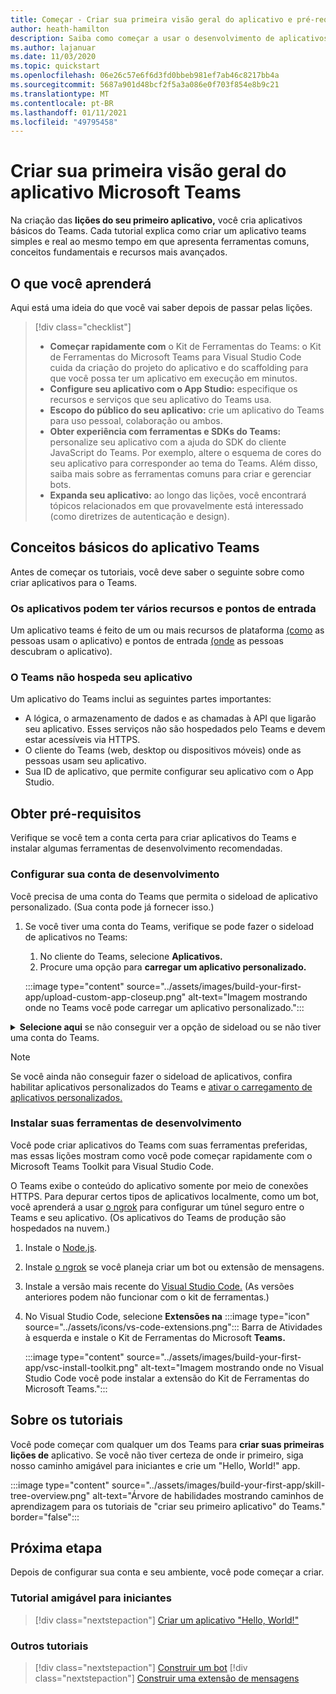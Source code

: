 ```yaml
---
title: Começar - Criar sua primeira visão geral do aplicativo e pré-requisitos
author: heath-hamilton
description: Saiba como começar a usar o desenvolvimento de aplicativos do Microsoft Teams e configurar seu ambiente.
ms.author: lajanuar
ms.date: 11/03/2020
ms.topic: quickstart
ms.openlocfilehash: 06e26c57e6f6d3fd0bbeb981ef7ab46c8217bb4a
ms.sourcegitcommit: 5687a901d48bcf2f5a3a086e0f703f854e8b9c21
ms.translationtype: MT
ms.contentlocale: pt-BR
ms.lasthandoff: 01/11/2021
ms.locfileid: "49795458"
---
```

# <a name="build-your-first-microsoft-teams-app-overview"></a>Criar sua primeira visão geral do aplicativo Microsoft Teams

Na criação das **lições do seu primeiro aplicativo,** você cria aplicativos básicos do Teams. Cada tutorial explica como criar um aplicativo teams simples e real ao mesmo tempo em que apresenta ferramentas comuns, conceitos fundamentais e recursos mais avançados.

## <a name="what-youll-learn"></a>O que você aprenderá

Aqui está uma ideia do que você vai saber depois de passar pelas lições.

> [!div class="checklist"]
  >
  > * **Começar rapidamente com** o Kit de Ferramentas do Teams: o Kit de Ferramentas do Microsoft Teams para Visual Studio Code cuida da criação do projeto do aplicativo e do scaffolding para que você possa ter um aplicativo em execução em minutos.
  > * **Configure seu aplicativo com o App Studio:** especifique os recursos e serviços que seu aplicativo do Teams usa.
  > * **Escopo do público do seu aplicativo:** crie um aplicativo do Teams para uso pessoal, colaboração ou ambos.
> * **Obter experiência com ferramentas e SDKs do Teams:** personalize seu aplicativo com a ajuda do SDK do cliente JavaScript do Teams. Por exemplo, altere o esquema de cores do seu aplicativo para corresponder ao tema do Teams. Além disso, saiba mais sobre as ferramentas comuns para criar e gerenciar bots.
  > * **Expanda seu aplicativo:** ao longo das lições, você encontrará tópicos relacionados em que provavelmente está interessado (como diretrizes de autenticação e design).

## <a name="teams-app-fundamentals"></a>Conceitos básicos do aplicativo Teams

Antes de começar os tutoriais, você deve saber o seguinte sobre como criar aplicativos para o Teams.

### <a name="apps-can-have-multiple-capabilities-and-entry-points"></a>Os aplicativos podem ter vários recursos e pontos de entrada

Um aplicativo teams é feito de um ou mais recursos de plataforma [(como](../concepts/capabilities-overview.md) as pessoas usam o aplicativo) e pontos de entrada [(onde](../concepts/extensibility-points.md) as pessoas descubram o aplicativo).

### <a name="teams-doesnt-host-your-app"></a>O Teams não hospeda seu aplicativo

Um aplicativo do Teams inclui as seguintes partes importantes:

* A lógica, o armazenamento de dados e as chamadas à API que ligarão seu aplicativo. Esses serviços não são hospedados pelo Teams e devem estar acessíveis via HTTPS.
* O cliente do Teams (web, desktop ou dispositivos móveis) onde as pessoas usam seu aplicativo.
* Sua ID de aplicativo, que permite configurar seu aplicativo com o App Studio.

## <a name="get-prerequisites"></a>Obter pré-requisitos

Verifique se você tem a conta certa para criar aplicativos do Teams e instalar algumas ferramentas de desenvolvimento recomendadas.

### <a name="set-up-your-development-account"></a>Configurar sua conta de desenvolvimento

Você precisa de uma conta do Teams que permita o sideload de aplicativo personalizado. (Sua conta pode já fornecer isso.)

1. Se você tiver uma conta do Teams, verifique se pode fazer o sideload de aplicativos no Teams:
    1. No cliente do Teams, selecione **Aplicativos.**
    1. Procure uma opção para **carregar um aplicativo personalizado.**

    :::image type="content" source="../assets/images/build-your-first-app/upload-custom-app-closeup.png" alt-text="Imagem mostrando onde no Teams você pode carregar um aplicativo personalizado.":::

<!-- markdownlint-disable MD033 -->
<details>

<summary><b>Selecione aqui</b> se não conseguir ver a opção de sideload ou se não tiver uma conta do Teams.</summary>

Você pode obter uma conta de teste gratuita do Teams que permite o sideload do aplicativo in joining the Microsoft 365 developer program. (O processo de registro leva aproximadamente dois minutos.)

1. Vá para o [programa de desenvolvedor do Microsoft 365.](https://developer.microsoft.com/microsoft-365/dev-program)
1. Selecione **Ingressar Agora** e siga as instruções na tela.
1. Quando chegar à tela de boas-vindas, selecione **Configurar assinatura do E5.**
1. Configurar sua conta de administrador. Depois de concluir, você deverá ver uma tela como esta.
:::image type="content" source="../assets/images/build-your-first-app/dev-program-subscription.png" alt-text="Exemplo do que você vê depois de se inscrever no programa para desenvolvedores do Microsoft 365.":::
1. Entre no Teams usando a conta de administrador que você acabou de configurar.
1. Verifique se agora você tem **a opção Carregar um aplicativo** personalizado.

</details>

> [!Note]
> Se você ainda não conseguir fazer o sideload de aplicativos, confira habilitar aplicativos personalizados do Teams e [ativar o carregamento de aplicativos personalizados.](https://docs.microsoft.com/microsoftteams/platform/concepts/build-and-test/prepare-your-o365-tenant#enable-custom-teams-apps-and-turn-on-custom-app-uploading)

### <a name="install-your-development-tools"></a>Instalar suas ferramentas de desenvolvimento

Você pode criar aplicativos do Teams com suas ferramentas preferidas, mas essas lições mostram como você pode começar rapidamente com o Microsoft Teams Toolkit para Visual Studio Code.

O Teams exibe o conteúdo do aplicativo somente por meio de conexões HTTPS. Para depurar certos tipos de aplicativos localmente, como um bot, você aprenderá a usar [o ngrok](../concepts/build-and-test/debug.md#locally-hosted) para configurar um túnel seguro entre o Teams e seu aplicativo. (Os aplicativos do Teams de produção são hospedados na nuvem.)

1. Instale o [Node.js](https://nodejs.org/en/).
1. Instale [o ngrok](https://ngrok.com/download) se você planeja criar um bot ou extensão de mensagens.
1. Instale a versão mais recente do [Visual Studio Code.](https://code.visualstudio.com/download) (As versões anteriores podem não funcionar com o kit de ferramentas.)
1. No Visual Studio Code, selecione **Extensões na** :::image type="icon" source="../assets/icons/vs-code-extensions.png"::: Barra de Atividades à esquerda e instale o Kit de Ferramentas do Microsoft **Teams.**

    :::image type="content" source="../assets/images/build-your-first-app/vsc-install-toolkit.png" alt-text="Imagem mostrando onde no Visual Studio Code você pode instalar a extensão do Kit de Ferramentas do Microsoft Teams.":::

## <a name="about-the-tutorials"></a>Sobre os tutoriais

Você pode começar com qualquer um dos Teams para **criar suas primeiras lições de** aplicativo. Se você não tiver certeza de onde ir primeiro, siga nosso caminho amigável para iniciantes e crie um "Hello, World!" app.

:::image type="content" source="../assets/images/build-your-first-app/skill-tree-overview.png" alt-text="Árvore de habilidades mostrando caminhos de aprendizagem para os tutoriais de &quot;criar seu primeiro aplicativo&quot; do Teams." border="false":::

## <a name="next-step"></a>Próxima etapa

Depois de configurar sua conta e seu ambiente, você pode começar a criar.

### <a name="beginner-friendly-tutorial"></a>Tutorial amigável para iniciantes

> [!div class="nextstepaction"]
> [Criar um aplicativo "Hello, World!"](../build-your-first-app/build-and-run.md)

### <a name="other-tutorials"></a>Outros tutoriais

> [!div class="nextstepaction"]
> [Construir um bot](../build-your-first-app/build-bot.md)
> [!div class="nextstepaction"]
> [Construir uma extensão de mensagens](../build-your-first-app/build-messaging-extension.md)
